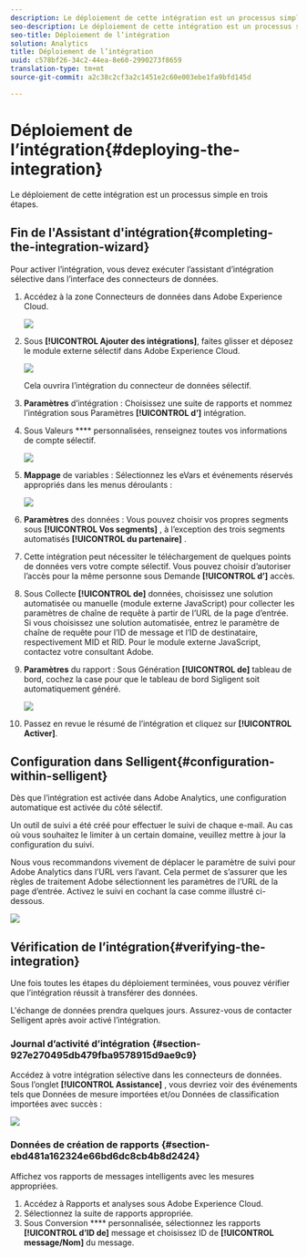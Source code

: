 ```yaml
---
description: Le déploiement de cette intégration est un processus simple en trois étapes.
seo-description: Le déploiement de cette intégration est un processus simple en trois étapes.
seo-title: Déploiement de l’intégration
solution: Analytics
title: Déploiement de l’intégration
uuid: c578bf26-34c2-44ea-8e60-2990273f8659
translation-type: tm+mt
source-git-commit: a2c38c2cf3a2c1451e2c60e003ebe1fa9bfd145d

---
```



# Déploiement de l’intégration{#deploying-the-integration}

Le déploiement de cette intégration est un processus simple en trois étapes.

## Fin de l'Assistant d'intégration{#completing-the-integration-wizard}

Pour activer l’intégration, vous devez exécuter l’assistant d’intégration sélective dans l’interface des connecteurs de données.

1. Accédez à la zone Connecteurs de données dans Adobe Experience Cloud.

   ![](assets/selligent-data_connectors.png)

1. Sous **[!UICONTROL Ajouter des intégrations]**, faites glisser et déposez le module externe sélectif dans Adobe Experience Cloud.

   ![](assets/selligent-add_integration.png)

   Cela ouvrira l’intégration du connecteur de données sélectif.

1. **Paramètres** d’intégration : Choisissez une suite de rapports et nommez l’intégration sous Paramètres **[!UICONTROL d’]** intégration.

1. Sous Valeurs **** personnalisées, renseignez toutes vos informations de compte sélectif.

   ![](assets/selligent-general_settings.png)

1. **Mappage** de variables : Sélectionnez les eVars et événements réservés appropriés dans les menus déroulants :

   ![](assets/selligent-variables.png)

1. **Paramètres** des données : Vous pouvez choisir vos propres segments sous **[!UICONTROL Vos segments]** , à l’exception des trois segments automatisés **[!UICONTROL du partenaire]** .

1. Cette intégration peut nécessiter le téléchargement de quelques points de données vers votre compte sélectif. Vous pouvez choisir d’autoriser l’accès pour la même personne sous Demande **[!UICONTROL d’]** accès.
1. Sous Collecte **[!UICONTROL de]** données, choisissez une solution automatisée ou manuelle (module externe JavaScript) pour collecter les paramètres de chaîne de requête à partir de l’URL de la page d’entrée. Si vous choisissez une solution automatisée, entrez le paramètre de chaîne de requête pour l’ID de message et l’ID de destinataire, respectivement MID et RID. Pour le module externe JavaScript, contactez votre consultant Adobe.
1. **Paramètres** du rapport : Sous Génération **[!UICONTROL de]** tableau de bord, cochez la case pour que le tableau de bord Sigligent soit automatiquement généré.

   ![](assets/selligent-report_settings.png)

1. Passez en revue le résumé de l’intégration et cliquez sur **[!UICONTROL Activer]**.

## Configuration dans Selligent{#configuration-within-selligent}

Dès que l’intégration est activée dans Adobe Analytics, une configuration automatique est activée du côté sélectif.

Un outil de suivi a été créé pour effectuer le suivi de chaque e-mail. Au cas où vous souhaitez le limiter à un certain domaine, veuillez mettre à jour la configuration du suivi.

Nous vous recommandons vivement de déplacer le paramètre de suivi pour Adobe Analytics dans l’URL vers l’avant. Cela permet de s’assurer que les règles de traitement Adobe sélectionnent les paramètres de l’URL de la page d’entrée. Activez le suivi en cochant la case comme illustré ci-dessous.

![](assets/selligent-tracker.png)

## Vérification de l’intégration{#verifying-the-integration}

Une fois toutes les étapes du déploiement terminées, vous pouvez vérifier que l’intégration réussit à transférer des données.

L'échange de données prendra quelques jours. Assurez-vous de contacter Selligent après avoir activé l’intégration.

### Journal d’activité d’intégration {#section-927e270495db479fba9578915d9ae9c9}

Accédez à votre intégration sélective dans les connecteurs de données. Sous l’onglet **[!UICONTROL Assistance]** , vous devriez voir des événements tels que Données de mesure importées et/ou Données de classification importées avec succès :

![](assets/selligent-verifying.png)

### Données de création de rapports {#section-ebd481a162324e66bd6dc8cb4b8d2424}

Affichez vos rapports de messages intelligents avec les mesures appropriées.

1. Accédez à Rapports et analyses sous Adobe Experience Cloud.
1. Sélectionnez la suite de rapports appropriée.
1. Sous Conversion **** personnalisée, sélectionnez les rapports **[!UICONTROL d’ID de]** message et choisissez ID de **[!UICONTROL message/Nom]** du message.
